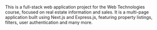 This is a full-stack web application project for the Web Technologies course, focused on real estate information and sales. It is a multi-page application built using Next.js and Express.js, featuring property listings, filters, user authentication and many more.
